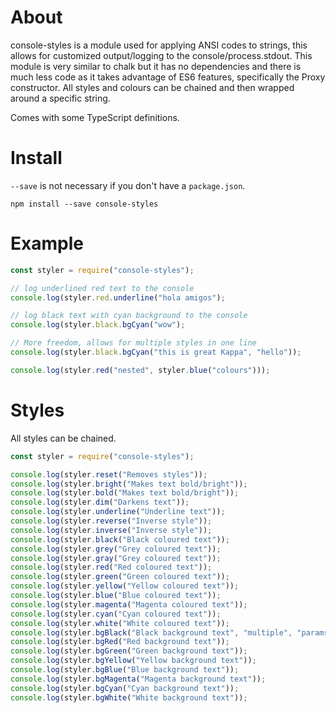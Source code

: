 # About
console-styles is a module used for applying ANSI codes to strings, this allows for customized output/logging to the console/process.stdout. This module is very similar to chalk but it has no dependencies and there is much less code as it takes advantage of ES6 features, specifically the Proxy constructor. All styles and colours can be chained and then wrapped around a specific string.

Comes with some TypeScript definitions.

# Install
`--save` is not necessary if you don't have a `package.json`.

```
npm install --save console-styles
```

# Example
```js
const styler = require("console-styles");

// log underlined red text to the console
console.log(styler.red.underline("hola amigos");

// log black text with cyan background to the console
console.log(styler.black.bgCyan("wow");

// More freedom, allows for multiple styles in one line
console.log(styler.black.bgCyan("this is great Kappa", "hello"));

console.log(styler.red("nested", styler.blue("colours")));
```

# Styles
All styles can be chained.

```js
const styler = require("console-styles");

console.log(styler.reset("Removes styles"));
console.log(styler.bright("Makes text bold/bright"));
console.log(styler.bold("Makes text bold/bright"));
console.log(styler.dim("Darkens text"));
console.log(styler.underline("Underline text"));
console.log(styler.reverse("Inverse style"));
console.log(styler.inverse("Inverse style"));
console.log(styler.black("Black coloured text"));
console.log(styler.grey("Grey coloured text"));
console.log(styler.gray("Grey coloured text"));
console.log(styler.red("Red coloured text"));
console.log(styler.green("Green coloured text"));
console.log(styler.yellow("Yellow coloured text"));
console.log(styler.blue("Blue coloured text"));
console.log(styler.magenta("Magenta coloured text"));
console.log(styler.cyan("Cyan coloured text"));
console.log(styler.white("White coloured text"));
console.log(styler.bgBlack("Black background text", "multiple", "params"));
console.log(styler.bgRed("Red background text"));
console.log(styler.bgGreen("Green background text"));
console.log(styler.bgYellow("Yellow background text"));
console.log(styler.bgBlue("Blue background text"));
console.log(styler.bgMagenta("Magenta background text"));
console.log(styler.bgCyan("Cyan background text"));
console.log(styler.bgWhite("White background text"));
```